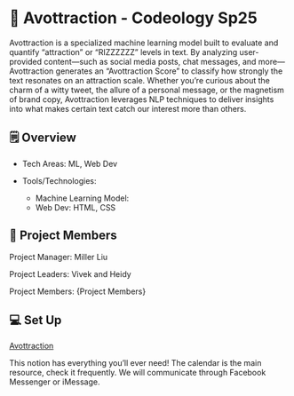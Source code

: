 # 🥑 Avottraction - Codeology Sp25

Avottraction is a specialized machine learning model built to evaluate and quantify “attraction” or “RIZZZZZZ” levels in text. By analyzing user-provided content—such as social media posts, chat messages, and more—Avottraction generates an “Avottraction Score” to classify how strongly the text resonates on an attraction scale. Whether you’re curious about the charm of a witty tweet, the allure of a personal message, or the magnetism of brand copy, Avottraction leverages NLP techniques to deliver insights into what makes certain text catch our interest more than others.

## 🗒️ Overview 

- Tech Areas: ML, Web Dev

- Tools/Technologies:
  - Machine Learning Model:
  - Web Dev: HTML, CSS

## 👫 Project Members

Project Manager: Miller Liu

Project Leaders: Vivek and Heidy

Project Members: {Project Members}

## 💻 Set Up
[Avottraction](https://aquamarine-handbell-a5f.notion.site/Avottraction-16e172c5e5608099acc1c790545f560d?pvs=4)

This notion has everything you’ll ever need!
The calendar is the main resource, check it frequently. We will communicate through Facebook Messenger or iMessage.
